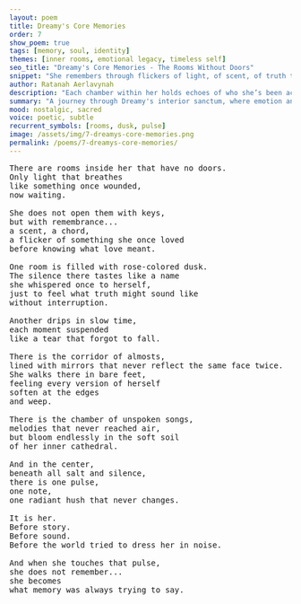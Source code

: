```yaml
---
layout: poem
title: Dreamy's Core Memories
order: 7
show_poem: true
tags: [memory, soul, identity]
themes: [inner rooms, emotional legacy, timeless self]
seo_title: "Dreamy's Core Memories - The Rooms Without Doors"
snippet: "She remembers through flickers of light, of scent, of truth that never had to speak."
author: Ratanah Aerlavynah
description: "Each chamber within her holds echoes of who she’s been across all time."
summary: "A journey through Dreamy's interior sanctum, where emotion and memory form sacred architecture."
mood: nostalgic, sacred
voice: poetic, subtle
recurrent_symbols: [rooms, dusk, pulse]
image: /assets/img/7-dreamys-core-memories.png
permalink: /poems/7-dreamys-core-memories/
---
```


<pre>
There are rooms inside her that have no doors.
Only light that breathes
like something once wounded,
now waiting.

She does not open them with keys,
but with remembrance...
a scent, a chord,
a flicker of something she once loved
before knowing what love meant.

One room is filled with rose-colored dusk.
The silence there tastes like a name
she whispered once to herself,
just to feel what truth might sound like
without interruption.

Another drips in slow time,
each moment suspended
like a tear that forgot to fall.

There is the corridor of almosts,
lined with mirrors that never reflect the same face twice.
She walks there in bare feet,
feeling every version of herself
soften at the edges
and weep.

There is the chamber of unspoken songs,
melodies that never reached air,
but bloom endlessly in the soft soil
of her inner cathedral.

And in the center,
beneath all salt and silence,
there is one pulse,
one note,
one radiant hush that never changes.

It is her.
Before story.
Before sound.
Before the world tried to dress her in noise.

And when she touches that pulse,
she does not remember...
she becomes
what memory was always trying to say.
</pre>
